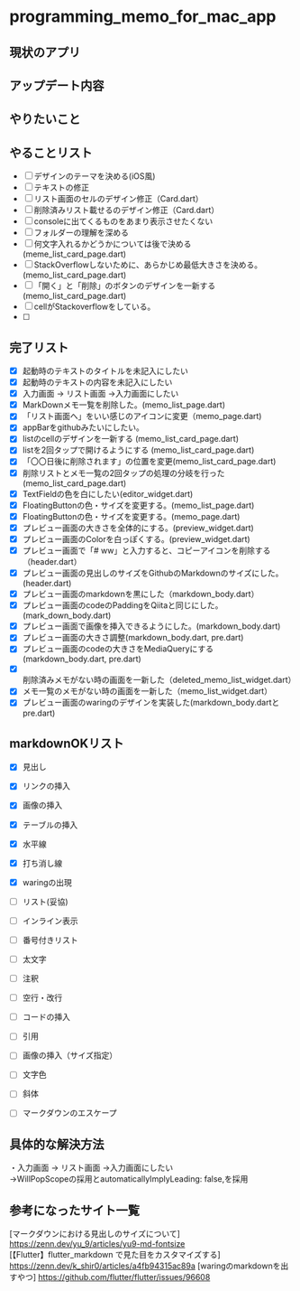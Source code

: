 # programming_memo_for_mac_app

## 現状のアプリ  


## アップデート内容


## やりたいこと

## やることリスト
- [ ] デザインのテーマを決める(iOS風) 
- [ ] テキストの修正
- [ ] リスト画面のセルのデザイン修正（Card.dart）
- [ ] 削除済みリスト載せるのデザイン修正（Card.dart）
- [ ] consoleに出てくるものをあまり表示させたくない
- [ ] フォルダーの理解を深める
- [ ] 何文字入れるかどうかについては後で決める(meme_list_card_page.dart)
- [ ] StackOverflowしないために、あらかじめ最低大きさを決める。(memo_list_card_page.dart)
- [ ] 「開く」と「削除」のボタンのデザインを一新する(memo_list_card_page.dart)
- [ ] cellがStackoverflowをしている。
- [ ] 

## 完了リスト
- [x] 起動時のテキストのタイトルを未記入にしたい
- [x] 起動時のテキストの内容を未記入にしたい
- [x] 入力画面 → リスト画面 ->入力画面にしたい
- [x] MarkDownメモ一覧を削除した。(memo_list_page.dart)
- [x] 「リスト画面へ」をいい感じのアイコンに変更（memo_page.dart)
- [x] appBarをgithubみたいにしたい。
- [x] listのcellのデザインを一新する (memo_list_card_page.dart) 
- [x] listを2回タップで開けるようにする  (memo_list_card_page.dart) 
- [x] 「〇〇日後に削除されます」の位置を変更(memo_list_card_page.dart) 
- [x] 削除リストとメモ一覧の2回タップの処理の分岐を行った(memo_list_card_page.dart) 
- [x] TextFieldの色を白にしたい(editor_widget.dart)
- [x] FloatingButtonの色・サイズを変更する。(memo_list_page.dart)
- [x] FloatingButtonの色・サイズを変更する。(memo_page.dart)
- [x] プレビュー画面の大きさを全体的にする。(preview_widget.dart)
- [x] プレビュー画面のColorを白っぽくする。(preview_widget.dart)
- [x] プレビュー画面で「# ww」と入力すると、コピーアイコンを削除する（header.dart）
- [x] プレビュー画面の見出しのサイズをGithubのMarkdownのサイズにした。(header.dart)
- [x] プレビュー画面のmarkdownを黒にした（markdown_body.dart）
- [x] プレビュー画面のcodeのPaddingをQiitaと同じにした。(mark_down_body.dart)
- [x] プレビュー画面で画像を挿入できるようにした。(markdown_body.dart)
- [x] プレビュー画面の大きさ調整(markdown_body.dart, pre.dart)
- [x] プレビュー画面のcodeの大きさをMediaQueryにする(markdown_body.dart, pre.dart)
- [x] 削除済みメモがない時の画面を一新した（deleted_memo_list_widget.dart）
- [x] メモ一覧のメモがない時の画面を一新した（memo_list_widget.dart）
- [x] プレビュー画面のwaringのデザインを実装した(markdown_body.dartとpre.dart)

## markdownOKリスト
- [x] 見出し
- [x] リンクの挿入
- [x] 画像の挿入
- [x] テーブルの挿入
- [x] 水平線
- [x] 打ち消し線
- [x] waringの出現

- [ ] リスト(妥協)
- [ ] インライン表示

- [ ] 番号付きリスト
- [ ] 太文字
- [ ] 注釈
- [ ] 空行・改行
- [ ] コードの挿入
- [ ] 引用
- [ ] 画像の挿入（サイズ指定）
- [ ] 文字色
- [ ] 斜体

- [ ] マークダウンのエスケープ

## 具体的な解決方法
・入力画面 → リスト画面 ->入力画面にしたい   
 ->WillPopScopeの採用とautomaticallyImplyLeading: false,を採用
 

 
## 参考になったサイト一覧
[マークダウンにおける見出しのサイズについて]  
https://zenn.dev/yu_9/articles/yu9-md-fontsize   
[【Flutter】flutter_markdown で見た目をカスタマイズする]
https://zenn.dev/k_shir0/articles/a4fb94315ac89a
[waringのmarkdownを出すやつ]
 https://github.com/flutter/flutter/issues/96608
